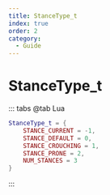 ```yaml
---
title: StanceType_t
index: true
order: 2
category:
  - Guide
---
```


# StanceType_t
::: tabs
@tab Lua
```lua
StanceType_t = {
    STANCE_CURRENT = -1,
    STANCE_DEFAULT = 0,
    STANCE_CROUCHING = 1,
    STANCE_PRONE = 2,
    NUM_STANCES = 3
}
```
:::